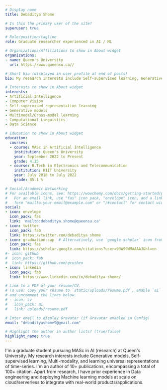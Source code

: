```yaml
---
# Display name
title: Debaditya Shome

# Is this the primary user of the site?
superuser: true

# Role/position/tagline
role: Graduate researcher experienced in AI / ML

# Organizations/Affiliations to show in About widget
organizations:
- name: Queen's University
  url: https://www.queensu.ca//

# Short bio (displayed in user profile at end of posts)
bio: My research interests include Self-supervised learning, Generative learning, Computer Vision and it's interplay with different modalities of data such as natural language and audio.

# Interests to show in About widget
interests:
- Artificial Intelligence
- Computer Vision
- Self-supervised representation learning
- Generative models
- Multimodal/Cross-modal learning
- Computational Linguistics
- Data Science

# Education to show in About widget
education:
  courses:
  - course: MASc in Artificial Intelligence
    institution: Queen's University
    year: September 2022 to Present
    grade: 4.15
  - course: B.Tech in Electronics and Telecommunication
    institution: KIIT University
    year: July 2018 to July 2022
    grade: 85.1 %

# Social/Academic Networking
# For available icons, see: https://wowchemy.com/docs/getting-started/page-builder/#icons
#   For an email link, use "fas" icon pack, "envelope" icon, and a link in the
#   form "mailto:your-email@example.com" or "/#contact" for contact widget.
social:
- icon: envelope
  icon_pack: fas
  link: 'mailto:debaditya.shome@queensu.ca'
- icon: twitter
  icon_pack: fab
  link: https://twitter.com/debaditya_shome
- icon: graduation-cap  # Alternatively, use `google-scholar` icon from `ai` icon pack
  icon_pack: fas
  link: https://scholar.google.com/citations?user=93A99WMAAAAJ&hl=en
#- icon: github
#  icon_pack: fab
#  link: https://github.com/gcushen
- icon: linkedin
  icon_pack: fab
  link: https://www.linkedin.com/in/debaditya-shome/

# Link to a PDF of your resume/CV.
# To use: copy your resume to `static/uploads/resume.pdf`, enable `ai` icons in `params.toml`, 
# and uncomment the lines below.
# - icon: cv
#   icon_pack: ai
#   link: uploads/resume.pdf

# Enter email to display Gravatar (if Gravatar enabled in Config)
email: "debadityashome9@gmail.com"

# Highlight the author in author lists? (true/false)
highlight_name: true
---
```


I'm a graduate student pursuing MASc in AI (research) at Queen's University. My research interests include Generative models, Self-supervised learning, Multi-modality, and learning universal representations of time-series. I'm an author of 10+ publications, encompassing a total of 100+ citation. Apart from research, I have prior experience in Data engineering and deploying Machine learning models at scale on cloud/serverless to integrate with real-world products/applications.